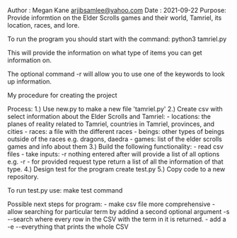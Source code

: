 Author : Megan Kane <arjibsamlee@yahoo.com>
Date   : 2021-09-22
Purpose: Provide informtion on the Elder Scrolls games and their world, Tamriel, its location, races, and lore.

To run the program you should start with the command: python3 tamriel.py

This will provide the information on what type of items you can get information on.

The optional command -r will allow you to use one of the keywords to look up information.

My procedure for creating the project

Process:
    1.) Use new.py to make a new file 'tamriel.py'
    2.) Create csv with select information about the Elder Scrolls and Tamriel:
        -   locations: the planes of reality related to Tamriel, countries in Tamriel, provinces, and cities
        -   races: a file with the different races
        -   beings: other types of beings outside of the races e.g. dragons, daedra
        -   games: list of the elder scrolls games and info about them
    3.) Build the following functionality:
        -   read csv files
        -   take inputs: -r nothing entered after will provide a list of all options e.g. -r
        -   for provided request type return a list of all the information of that type.
    4.) Design test for the program create test.py
    5.) Copy code to a new repository.

To run test.py use:
    make test command


Possible next steps for program:
    -   make csv file more comprehensive
    -   allow searching for particular term by addind a second optional argument -s --search where every row in the CSV with the term in it is returned.
    -   add a -e --everything that prints the whole CSV
